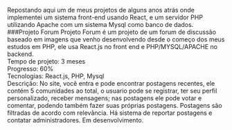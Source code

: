 Repostando aqui um de meus projetos de alguns anos atrás onde implementei um sistema front-end usando React, e um servidor PHP utilizando Apache com um sistema Mysql como banco de dados.
###Projeto Forum
Projeto Forum é um projeto de um forum de discussão baseado em imagens que venho desenvolvendo desde o começo dos meus estudos em PHP, ele usa React.js no front end e PHP/MYSQL/APACHE no backend.
<br/>
Tempo de projeto: 3 meses
<br/>
Progresso: 60%
<br/>
Tecnologias: React.js, PHP, Mysql
<br/>
Descrição: No site, você entra e pode encontrar postagens recentes, ele contém 5 comunidades ao total, o usuario pode se registrar, ter seu perfil personalizado, receber mensagens; nas postagens ele pode votar e comentar, podendo também fazer suas próprias postagens. Postagens são filtradas de acordo com relevância. Há sistema de reportar postagens e contatar administradores. Em desenvolvimento.